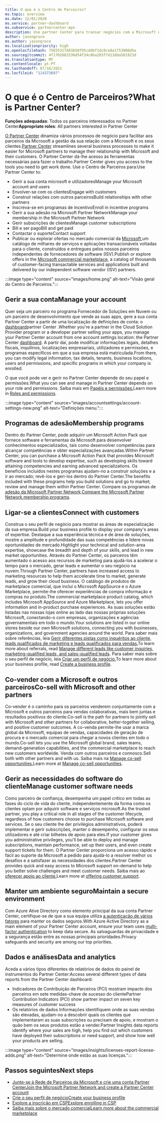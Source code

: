 ```yaml
---
title: O que é o Centro de Parceiros?
ms.topic: overview
ms.date: 12/01/2020
ms.service: partner-dashboard
ms.subservice: partnercenter-mpn
description: Use partner Center para transar negócios com a Microsoft e os seus clientes
author: jasongroce
ms.author: jasongroce
ms.localizationpriority: high
ms.openlocfilehash: 75655317683b50f95cddbf1dc0ce8a1753906d5e
ms.sourcegitcommit: 4f1702683336d54f24c0ba283f7d13dda581923d
ms.translationtype: MT
ms.contentlocale: pt-PT
ms.lasthandoff: 07/16/2021
ms.locfileid: "114373697"
---
```

# <a name="what-is-partner-center"></a><span data-ttu-id="7beb0-103">O que é o Centro de Parceiros?</span><span class="sxs-lookup"><span data-stu-id="7beb0-103">What is Partner Center?</span></span>

<span data-ttu-id="7beb0-104">**Funções adequadas**: Todos os parceiros interessados no Partner Center</span><span class="sxs-lookup"><span data-stu-id="7beb0-104">**Appropriate roles**: All partners interested in Partner Center</span></span>

<span data-ttu-id="7beb0-105">[O Partner Center](https://partner.microsoft.com/dashboard/home) dinamiza vários processos de negócio para facilitar aos parceiros da Microsoft a gestão da sua relação com a Microsoft e os seus clientes.</span><span class="sxs-lookup"><span data-stu-id="7beb0-105">[Partner Center](https://partner.microsoft.com/dashboard/home) streamlines several business processes to make it easier for Microsoft partners to manage their relationship with Microsoft and their customers.</span></span> <span data-ttu-id="7beb0-106">O Partner Center dá-lhe acesso às ferramentas necessárias para fazer o trabalho.</span><span class="sxs-lookup"><span data-stu-id="7beb0-106">Partner Center gives you access to the tools you need to get work done.</span></span> <span data-ttu-id="7beb0-107">Use o Centro de Parceiros para:</span><span class="sxs-lookup"><span data-stu-id="7beb0-107">Use Partner Center to:</span></span>

- <span data-ttu-id="7beb0-108">Gerir a sua conta microsoft e utilizadores</span><span class="sxs-lookup"><span data-stu-id="7beb0-108">Manage your Microsoft account and users</span></span>
- <span data-ttu-id="7beb0-109">Envolver-se com os clientes</span><span class="sxs-lookup"><span data-stu-id="7beb0-109">Engage with customers</span></span>
- <span data-ttu-id="7beb0-110">Construir relações com outros parceiros</span><span class="sxs-lookup"><span data-stu-id="7beb0-110">Build relationships with other partners</span></span>
- <span data-ttu-id="7beb0-111">Inscreva-se em programas de incentivo</span><span class="sxs-lookup"><span data-stu-id="7beb0-111">Enroll in incentive programs</span></span>
- <span data-ttu-id="7beb0-112">Gerir a sua adesão na Microsoft Partner Network</span><span class="sxs-lookup"><span data-stu-id="7beb0-112">Manage your membership in the Microsoft Partner Network</span></span>
- <span data-ttu-id="7beb0-113">Gerir subscrições de clientes</span><span class="sxs-lookup"><span data-stu-id="7beb0-113">Manage customer subscriptions</span></span>
- <span data-ttu-id="7beb0-114">Bill e ser pago</span><span class="sxs-lookup"><span data-stu-id="7beb0-114">Bill and get paid</span></span>
- <span data-ttu-id="7beb0-115">Contactar o suporte</span><span class="sxs-lookup"><span data-stu-id="7beb0-115">Contact support</span></span>
- <span data-ttu-id="7beb0-116">Publicar ou explorar ofertas no mercado comercial da [Microsoft,](/azure/marketplace)um catálogo de milhares de serviços e aplicações transacionáveis voltadas para o cliente, construídos e entregues pelos nossos parceiros independentes de fornecedores de software (ISV).</span><span class="sxs-lookup"><span data-stu-id="7beb0-116">Publish or explore offers in the [Microsoft commercial marketplace](/azure/marketplace), a catalog of thousands of customer-facing transactable services and applications built and delivered by our independent software vendor (ISV) partners.</span></span>

:::image type="content" source="images/home.png" alt-text="Visão geral do Centro de Parceiros.":::

## <a name="manage-your-account"></a><span data-ttu-id="7beb0-118">Gerir a sua conta</span><span class="sxs-lookup"><span data-stu-id="7beb0-118">Manage your account</span></span>

<span data-ttu-id="7beb0-119">Quer seja um parceiro no programa Fornecedor de Soluções em Nuvem ou um parceiro de desenvolvimento que vende as suas apps, gere a sua conta Partner Center a partir de uma localização de definições de conta: o [dashboard](https://partner.microsoft.com/dashboard/home)partner Center .</span><span class="sxs-lookup"><span data-stu-id="7beb0-119">Whether you're a partner in the Cloud Solution Provider program or a developer partner selling your apps, you manage your Partner Center account from one account settings location: the Partner Center [dashboard](https://partner.microsoft.com/dashboard/home).</span></span> <span data-ttu-id="7beb0-120">A partir daí, pode modificar informações legais, detalhes fiscais, inquilinos, localizações empresariais, utilizadores e permissões, e programas específicos em que a sua empresa está matriculada.</span><span class="sxs-lookup"><span data-stu-id="7beb0-120">From there, you can modify legal information, tax details, tenants, business locations, users and permissions, and specific programs in which your company is enrolled.</span></span>

<span data-ttu-id="7beb0-121">O que você pode ver e gerir no Partner Center depende do seu papel e permissões.</span><span class="sxs-lookup"><span data-stu-id="7beb0-121">What you can see and manage in Partner Center depends on your role and permissions.</span></span> <span data-ttu-id="7beb0-122">Saiba mais em [Papéis e permissões.](permissions-overview.md)</span><span class="sxs-lookup"><span data-stu-id="7beb0-122">Learn more in [Roles and permissions](permissions-overview.md).</span></span>

:::image type="content" source="images/accountsettings/account-settings-new.png" alt-text="Definições menu.":::

## <a name="membership-programs"></a><span data-ttu-id="7beb0-124">Programas de adesão</span><span class="sxs-lookup"><span data-stu-id="7beb0-124">Membership programs</span></span>

<span data-ttu-id="7beb0-125">Dentro do Partner Center, pode adquirir um Microsoft Action Pack que fornece software e ferramentas da Microsoft para desenvolver conhecimentos especializados, tais como desenvolver competências para alcançar competências e obter especializações avançadas.</span><span class="sxs-lookup"><span data-stu-id="7beb0-125">Within Partner Center, you can purchase a Microsoft Action Pack that provides Microsoft software and tools to develop expertise, such as developing skills toward attaining competencies and earning advanced specializations.</span></span> <span data-ttu-id="7beb0-126">Os benefícios incluídos nestes programas ajudam-no a construir soluções e a ir ao mercado; revê-los e geri-los dentro do Partner Center.</span><span class="sxs-lookup"><span data-stu-id="7beb0-126">The benefits included with these programs help you build solutions and go to market; review and manage them within Partner Center.</span></span> <span data-ttu-id="7beb0-127">Compare os programas de [adesão da Microsoft Partner Network](https://partner.microsoft.com/membership/compare-offers).</span><span class="sxs-lookup"><span data-stu-id="7beb0-127">[Compare the Microsoft Partner Network membership programs](https://partner.microsoft.com/membership/compare-offers).</span></span>

## <a name="connect-with-customers"></a><span data-ttu-id="7beb0-128">Ligar-se a clientes</span><span class="sxs-lookup"><span data-stu-id="7beb0-128">Connect with customers</span></span>

<span data-ttu-id="7beb0-129">Construa o seu perfil de negócio para mostrar as áreas de especialização da sua empresa.</span><span class="sxs-lookup"><span data-stu-id="7beb0-129">Build your business profile to display your company's areas of expertise.</span></span> <span data-ttu-id="7beb0-130">Destaque a sua experiência técnica e de área de soluções, mostre a amplitude e profundidade das suas competências e lidere novas oportunidades de mercado.</span><span class="sxs-lookup"><span data-stu-id="7beb0-130">Highlight your technical and solution-area expertise, showcase the breadth and depth of your skills, and lead in new market opportunities.</span></span> <span data-ttu-id="7beb0-131">Através do Partner Center, os parceiros têm aumentado o acesso aos recursos de marketing para ajudá-los a acelerar o tempo para o mercado, gerar leads e aumentar o seu negócio na nuvem.</span><span class="sxs-lookup"><span data-stu-id="7beb0-131">Through Partner Center, partners have increased access to marketing resources to help them accelerate time to market, generate leads, and grow their cloud business.</span></span> <span data-ttu-id="7beb0-132">O catálogo de produtos de marketplace comercial, que inclui o Microsoft AppSource e o Azure Marketplace, permite-lhe oferecer experiências de compra informação e compras no produto.</span><span class="sxs-lookup"><span data-stu-id="7beb0-132">The commercial marketplace product catalog, which includes Microsoft AppSource and Azure Marketplace, lets you offer information and in-product purchase experiences.</span></span> <span data-ttu-id="7beb0-133">As suas soluções estão listadas nas nossas lojas online ao lado das nossas próprias soluções Microsoft, conectando-o com empresas, organizações e agências governamentais em todo o mundo.</span><span class="sxs-lookup"><span data-stu-id="7beb0-133">Your solutions are listed in our online stores beside our own Microsoft solutions, connecting you with businesses, organizations, and government agencies around the world.</span></span> <span data-ttu-id="7beb0-134">Para saber mais sobre referências, leia [Gerir diferentes pistas como inquéritos ao cliente, leads qualificados de marketing e leads qualificados para vendas.](manage-leads.md)</span><span class="sxs-lookup"><span data-stu-id="7beb0-134">To learn more about referrals, read [Manage different leads like customer inquiries, marketing-qualified leads, and sales-qualified leads](manage-leads.md).</span></span> <span data-ttu-id="7beb0-135">Para saber mais sobre o seu perfil de negócio, leia [Criar um perfil de negócio.](create-a-marketing-profile.md)</span><span class="sxs-lookup"><span data-stu-id="7beb0-135">To learn more about your business profile, read [Create a business profile](create-a-marketing-profile.md).</span></span>

## <a name="co-sell-with-microsoft-and-other-partners"></a><span data-ttu-id="7beb0-136">Co-vender com a Microsoft e outros parceiros</span><span class="sxs-lookup"><span data-stu-id="7beb0-136">Co-sell with Microsoft and other partners</span></span>

<span data-ttu-id="7beb0-137">Co-vender é o caminho para os parceiros venderem conjuntamente com a Microsoft e outros parceiros para vendas colaborativas, mais bem juntas e resultados positivos do cliente.</span><span class="sxs-lookup"><span data-stu-id="7beb0-137">Co-sell is the path for partners to jointly sell with Microsoft and other partners for collaborative, better-together selling, and positive customer outcomes.</span></span> <span data-ttu-id="7beb0-138">A co-venda permite-lhe usar a marca global da Microsoft, equipas de vendas, capacidades de geração de procura e o mercado comercial para chegar a novos clientes em todo o mundo.</span><span class="sxs-lookup"><span data-stu-id="7beb0-138">Co-sell lets you use the Microsoft global brand, sales teams, demand-generation capabilities, and the commercial marketplace to reach new customers worldwide.</span></span> <span data-ttu-id="7beb0-139">Venda com outros parceiros e connosco.</span><span class="sxs-lookup"><span data-stu-id="7beb0-139">Sell both with other partners and with us.</span></span> <span data-ttu-id="7beb0-140">Saiba mais na [Manage co-sell opportunities.](manage-co-sell-opportunities.md)</span><span class="sxs-lookup"><span data-stu-id="7beb0-140">Learn more at [Manage co-sell opportunities](manage-co-sell-opportunities.md).</span></span>

## <a name="manage-customer-software-needs"></a><span data-ttu-id="7beb0-141">Gerir as necessidades do software do cliente</span><span class="sxs-lookup"><span data-stu-id="7beb0-141">Manage customer software needs</span></span>

<span data-ttu-id="7beb0-142">Como parceiro de confiança, desempenha um papel crítico em todas as fases do ciclo de vida do cliente, independentemente da forma como os clientes optam por adquirir software e serviços microsoft.</span><span class="sxs-lookup"><span data-stu-id="7beb0-142">As the trusted partner, you play a critical role in all stages of the customer lifecycle, regardless of how customers choose to purchase Microsoft software and services.</span></span> <span data-ttu-id="7beb0-143">Se o seu cliente lhe der privilégios administrativos, poderá implementar e gerir subscrições, manter o desempenho, configurar os seus utilizadores e até criar bilhetes de apoio para eles.</span><span class="sxs-lookup"><span data-stu-id="7beb0-143">If your customer gives you administrative privileges, you'll be able to deploy and manage subscriptions, maintain performance, set up their users, and even create support tickets for them.</span></span> <span data-ttu-id="7beb0-144">O Partner Center proporciona um acesso rápido e fácil ao suporte da Microsoft a pedido para ajudá-lo a resolver melhor os desafios e a satisfazer as necessidades dos clientes.</span><span class="sxs-lookup"><span data-stu-id="7beb0-144">Partner Center provides quick and easy access to Microsoft support on-demand to help you better solve challenges and meet customer needs.</span></span> <span data-ttu-id="7beb0-145">Saiba mais ao [oferecer apoio ao cliente.](customer-support.md)</span><span class="sxs-lookup"><span data-stu-id="7beb0-145">Learn more at [offering customer support](customer-support.md).</span></span>

## <a name="maintain-a-secure-environment"></a><span data-ttu-id="7beb0-146">Manter um ambiente seguro</span><span class="sxs-lookup"><span data-stu-id="7beb0-146">Maintain a secure environment</span></span>

<span data-ttu-id="7beb0-147">Com Azure Ative Directory como elemento principal da sua conta Partner Center, certifique-se de que a sua equipa utiliza [a autenticação de vários fatores](partner-security-requirements-mandating-mfa.md) para manter os dados seguros.</span><span class="sxs-lookup"><span data-stu-id="7beb0-147">With Azure Active Directory as a main element of your Partner Center account, ensure your team uses [multi-factor authentication](partner-security-requirements-mandating-mfa.md) to keep data secure.</span></span> <span data-ttu-id="7beb0-148">As salvaguardas de privacidade e a segurança estão entre as nossas principais prioridades.</span><span class="sxs-lookup"><span data-stu-id="7beb0-148">Privacy safeguards and security are among our top priorities.</span></span>

## <a name="data-and-analytics"></a><span data-ttu-id="7beb0-149">Dados e análises</span><span class="sxs-lookup"><span data-stu-id="7beb0-149">Data and analytics</span></span>

<span data-ttu-id="7beb0-150">Aceda a vários tipos diferentes de relatórios de dados do painel de instrumentos do Partner Center:</span><span class="sxs-lookup"><span data-stu-id="7beb0-150">Access several different types of data reports from the Partner Center dashboard:</span></span>

- <span data-ttu-id="7beb0-151">Indicadores de Contribuição de Parceiros (PCI) mostram impacto dos parceiros em sete medidas-chave de sucesso do cliente</span><span class="sxs-lookup"><span data-stu-id="7beb0-151">Partner Contribution Indicators (PCI) show partner impact on seven key measures of customer success</span></span>
- <span data-ttu-id="7beb0-152">Os relatórios de dados Informações identifiquem onde as suas vendas são elevadas, ajudam-no a descobrir quais os clientes que implementaram as suas subscrições ou precisam de apoio, e mostram o quão bem os seus produtos estão a vender.</span><span class="sxs-lookup"><span data-stu-id="7beb0-152">Partner Insights data reports identify where your sales are high, help you find out which customers have deployed their subscriptions or need support, and show how well your products are selling.</span></span>

:::image type="content" source="images/insights/licenses-report-license-adds.png" alt-text="Determine onde estão as suas licenças.":::

## <a name="next-steps"></a><span data-ttu-id="7beb0-154">Passos seguintes</span><span class="sxs-lookup"><span data-stu-id="7beb0-154">Next steps</span></span>

- [<span data-ttu-id="7beb0-155">Junte-se à Rede de Parceiros da Microsoft e crie uma conta Partner Center</span><span class="sxs-lookup"><span data-stu-id="7beb0-155">Join the Microsoft Partner Network and create a Partner Center account</span></span>](mpn-create-a-partner-center-account.md)
- [<span data-ttu-id="7beb0-156">Crie o seu perfil de negócio</span><span class="sxs-lookup"><span data-stu-id="7beb0-156">Create your business profile</span></span>](create-a-marketing-profile.md)
- [<span data-ttu-id="7beb0-157">Explore a inscrição em CSP</span><span class="sxs-lookup"><span data-stu-id="7beb0-157">Explore enrolling in CSP</span></span>](csp-overview.md)
- [<span data-ttu-id="7beb0-158">Saiba mais sobre o mercado comercial</span><span class="sxs-lookup"><span data-stu-id="7beb0-158">Learn more about the commercial marketplace</span></span>](csp-commercial-marketplace-overview.md)
